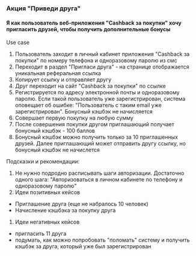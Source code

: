 ### Акция "Приведи друга"

#### Я как пользователь веб-приложения "Cashback за покупки" хочу пригласить друзей, чтобы получить дополнительные бонусы

Use case 

1. Пользователь заходит в личный кабинет приложения "Cashback за покупки" по номеру телефона и одноразовому паролю из смс
1. Переходит в раздел "Пригласи друга" - на странице отображается уникальная реферальная ссылка
1. Копирует ссылку и отправляет другу
1. Друг переходит на сайт "Cashback за покупки" по ссылке
1. Регистрируется по адресу электронной почты и одноразовому паролю. Если такой пользователь уже зарегистрирован, система оповещает об ошибке: "Пользователь с таким email уже зарегистрирован". Бонусный кэшбэк не начисляется
1. Совершает первую покупку на любую сумму 
1. После совершения покупки другом приглашающий получает бонусный кэшбэк - 100 баллов
1. Бонусный кэшбэк можно получить только за 10 приглашенных друзей. Далее приглашающий может отправить другу ссылку, но бонусный кэшбэк не начислется

Подсказки и рекомендации:

1. Не нужно подродно расписывать шаги авторизации. Достаточно одного шага: "Авторизоваться в личном кабинете по телефону и одноразовому паролю"
1. Идеи позитивных кейсов
  - Приглашение друга (еще не набралось 10 человек)
  - Начисление кэшбэка за покупку друга
1. Идеи негативных кейсов
  - пригласить 11 друга
  - подумать, как можно попробовать "поломать" систему и получить кэшбэк за друга, который уже был зарегистрирован
 
